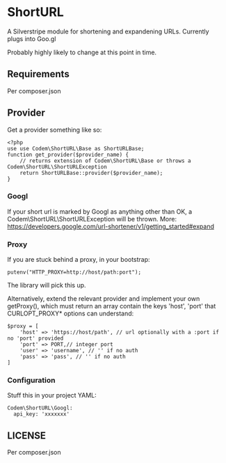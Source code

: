 # ShortURL
A Silverstripe module for shortening and expandening URLs.
Currently plugs into Goo.gl

Probably highly likely to change at this point in time.

## Requirements
Per composer.json

## Provider
Get a provider something like so:

```
<?php
use use Codem\ShortURL\Base as ShortURLBase;
function get_provider($provider_name) {
	// returns extension of Codem\ShortURL\Base or throws a Codem\ShortURL\ShortURLException
	return ShortURLBase::provider($provider_name);
}
```

### Googl
If your short url is marked by Googl as anything other than OK, a Codem\ShortURL\ShortURLException will be thrown.
More: https://developers.google.com/url-shortener/v1/getting_started#expand

### Proxy
If you are stuck behind a proxy, in your bootstrap:
```
putenv("HTTP_PROXY=http://host/path:port");
```
The library will pick this up.

Alternatively, extend the relevant provider and implement your own getProxy(), which must return an array contain the keys 'host', 'port' that CURLOPT_PROXY* options can understand:
```
$proxy = [
	'host' => 'https://host/path', // url optionally with a :port if no 'port' provided
	'port' => PORT,// integer port
	'user' => 'username', // '' if no auth
	'pass' => 'pass', // '' if no auth
]
```

### Configuration
Stuff this in your project YAML:

```
Codem\ShortURL\Googl:
  api_key: 'xxxxxxx'
```

## LICENSE

Per composer.json
